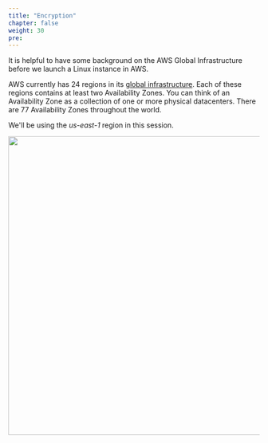 ```yaml
---
title: "Encryption"
chapter: false
weight: 30
pre:
---
```


It is helpful to have some background on the AWS Global Infrastructure before we launch a Linux instance in AWS.

AWS currently has 24 regions in its [global infrastructure](https://aws.amazon.com/about-aws/global-infrastructure/).
Each of these regions contains at least two Availability Zones. You can think of an Availability Zone as a collection
of one or more physical datacenters. There are 77 Availability Zones throughout the world. 

We'll be using the _us-east-1_ region in this session. 

<img src='/images/global_footprint.png' width='600px'>


